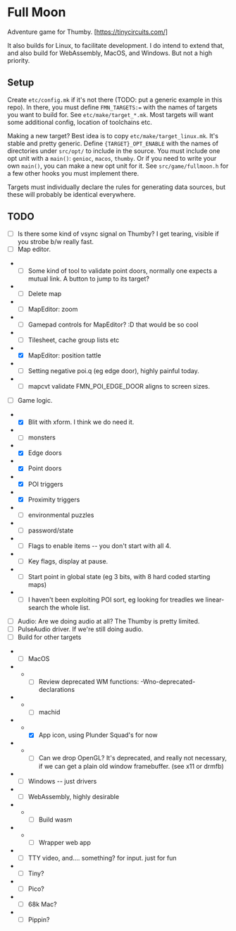 # Full Moon

Adventure game for Thumby. [https://tinycircuits.com/]

It also builds for Linux, to facilitate development.
I do intend to extend that, and also build for WebAssembly, MacOS, and Windows.
But not a high priority.

## Setup

Create `etc/config.mk` if it's not there (TODO: put a generic example in this repo).
In there, you must define `FMN_TARGETS:=` with the names of targets you want to build for.
See `etc/make/target_*.mk`.
Most targets will want some additional config, location of toolchains etc.

Making a new target? Best idea is to copy `etc/make/target_linux.mk`.
It's stable and pretty generic.
Define `{TARGET}_OPT_ENABLE` with the names of directories under `src/opt/` to include in the source.
You must include one opt unit with a `main()`: `genioc`, `macos`, `thumby`.
Or if you need to write your own `main()`, you can make a new opt unit for it.
See `src/game/fullmoon.h` for a few other hooks you must implement there.

Targets must individually declare the rules for generating data sources, but these will probably be identical everywhere.

## TODO

- [ ] Is there some kind of vsync signal on Thumby? I get tearing, visible if you strobe b/w really fast.
- [ ] Map editor.
- - [ ] Some kind of tool to validate point doors, normally one expects a mutual link. A button to jump to its target?
- - [ ] Delete map
- - [ ] MapEditor: zoom
- - [ ] Gamepad controls for MapEditor? :D that would be so cool
- - [ ] Tilesheet, cache group lists etc
- - [x] MapEditor: position tattle
- - [ ] Setting negative poi.q (eg edge door), highly painful today.
- - [ ] mapcvt validate FMN_POI_EDGE_DOOR aligns to screen sizes.
- [ ] Game logic.
- - [x] Blit with xform. I think we do need it.
- - [ ] monsters
- - [x] Edge doors
- - [x] Point doors
- - [x] POI triggers
- - [x] Proximity triggers
- - [ ] environmental puzzles
- - [ ] password/state
- - [ ] Flags to enable items -- you don't start with all 4.
- - [ ] Key flags, display at pause.
- - [ ] Start point in global state (eg 3 bits, with 8 hard coded starting maps)
- - [ ] I haven't been exploiting POI sort, eg looking for treadles we linear-search the whole list.
- [ ] Audio: Are we doing audio at all? The Thumby is pretty limited.
- [ ] PulseAudio driver. If we're still doing audio.
- [ ] Build for other targets
- - [ ] MacOS
- - - [ ] Review deprecated WM functions: -Wno-deprecated-declarations
- - - [ ] machid
- - - [x] App icon, using Plunder Squad's for now
- - - [ ] Can we drop OpenGL? It's deprecated, and really not necessary, if we can get a plain old window framebuffer. (see x11 or drmfb)
- - [ ] Windows -- just drivers
- - [ ] WebAssembly, highly desirable
- - - [ ] Build wasm
- - - [ ] Wrapper web app
- - [ ] TTY video, and.... something? for input. just for fun
- - [ ] Tiny?
- - [ ] Pico?
- - [ ] 68k Mac?
- - [ ] Pippin?
